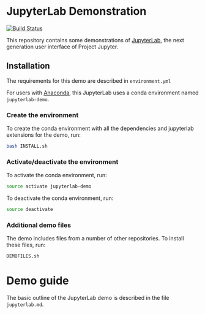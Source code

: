 # JupyterLab Demonstration

[![Build Status](https://travis-ci.org/jupyterlab/jupyterlab-demo.svg?branch=master)](https://travis-ci.org/jupyterlab/jupyterlab-demo)

This repository contains some demonstrations of
[JupyterLab](https://github.com/jupyter/jupyterlab), the next
generation user interface of Project Jupyter.

## Installation

The requirements for this demo are described in `environment.yml`

For users with [Anaconda](https://anaconda.org/), this JupyterLab uses a conda environment named `jupyterlab-demo`.

### Create the environment

To create the conda environment with all the dependencies and jupyterlab extensions for the demo, run:

```bash
bash INSTALL.sh
```

### Activate/deactivate the environment

To activate the conda environment, run:

```bash
source activate jupyterlab-demo
```

To deactivate the conda environment, run:

```bash
source deactivate
```

### Additional demo files

The demo includes files from a number of other repositories. To install these files,
run:

```bash
DEMOFILES.sh
```

# Demo guide

The basic outline of the JupyterLab demo is described in the file `jupyterlab.md`.
